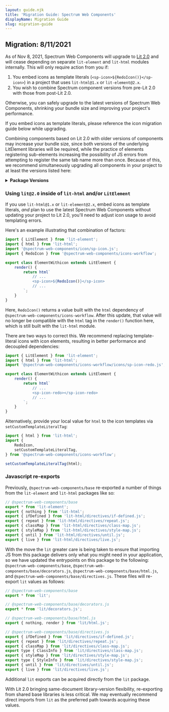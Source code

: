 ```yaml
---
layout: guide.njk
title: 'Migration Guide: Spectrum Web Components'
displayName: Migration Guide
slug: migration-guide
---
```


## Migration: 8/11/2021

As of Nov 8, 2021, Spectrum Web Components will upgrade to [Lit 2.0](https://lit.dev/blog/2021-09-21-announcing-lit-2/) and will cease depending on separate `lit-element` and `lit-html` modules internally. This will only require action from you if:

1. You embed icons as template literals (`<sp-icon>${RedoIcon()}</sp-icon>`) in a project that uses `lit-html@1.x` or `lit-element@2.x`.
2. You wish to combine Spectrum component versions from pre-Lit 2.0 with those from post-Lit 2.0.

Otherwise, you can safely upgrade to the latest versions of Spectrum Web Components, shrinking your bundle size and improving your project's performance.

If you embed icons as template literals, please reference the icon migration guide below while upgrading.

Combining components based on Lit 2.0 with older versions of components may increase your bundle size, since both versions of the underlying LitElement libraries will be required, while the practice of elements registering sub-elements increasing the possibility of JS errors from attempting to register the same tab name more than once. Because of this, we recommend simultaneously upgrading all components in your project to at least the versions listed here:

<details>
	<summary><strong>Package Versions</strong></summary>
	<div class="table-container">
		<table class="spectrum-Table spectrum-Table--sizeM">
			<thead class="spectrum-Table-head">
				<tr>
					<th class="spectrum-Table-headCell">Package</th>
					<th class="spectrum-Table-headCell">Version</th>
				</tr>
			</thead>
			<tbody class="spectrum-Table-body">
				{% for pkg in versions %}<tr class="spectrum-Table-row">
					<td class="spectrum-Table-cell">
						<a href="{{ pkg.dir }}">{{ pkg.name }}</a>
					</td>
					<td class="spectrum-Table-cell">
						<a href="https://www.npmjs.com/package/{{ pkg.name }}/bundle/v/{{ pkg.version }}">{{ pkg.version }}</a>
					</td>
				<tr>{% endfor %}
			</tbody>
		</table>
	</div>
</details>

### Using `lit@2.0` inside of `lit-html` and/or `LitElement`

If you use `lit-html@1.x` or `lit-element@2.x`, embed icons as template literals, _and_ plan to use the latest Spectrum Web Components without updating your project to Lit 2.0, you'll need to adjust icon usage to avoid templating errors.

Here's an example illustrating that combination of factors:

```js
import { LitElement } from 'lit-element';
import { html } from 'lit-html';
import '@spectrum-web-components/icon/sp-icon.js';
import { RedoIcon } from '@spectrum-web-components/icons-workflow';

export class ElementWithicon extends LitElement {
    render() {
        return html`
            // ...
            <sp-icon>${RedoIcon()}</sp-icon>
            // ...
        `;
    }
}
```

Here, `RedoIcon()` returns a value built with the `html` dependency of `@spectrum-web-components/icons-workflow`. After this update, that value will no longer be compatible with the `html` tag in the `render()` function here, which is still built with the `lit-html` module.

There are two ways to correct this. We recommend replacing template-literal icons with icon elements, resulting in better performance and decoupled dependencies:

```js
import { LitElement } from 'lit-element';
import { html } from 'lit-html';
import '@spectrum-web-components/icons-workflow/icons/sp-icon-redo.js';

export class ElementWithicon extends LitElement {
    render() {
        return html`
            // ...
            <sp-icon-redo></sp-icon-redo>
            // ...
        `;
    }
}
```

Alternatively, provide your local value for `html` to the icon templates via `setCustomTemplateLiteralTag`:

```js
import { html } from 'lit-html';
import {
    RedoIcon,
    setCustomTemplateLiteralTag,
} from '@spectrum-web-components/icons-workflow';

setCustomTemplateLiteralTag(html);
```

### Javascript re-exports

Previously, `@spectrum-web-components/base` re-exported a number of things from the `lit-element` and `lit-html` packages like so:

```js
// @spectrum-web-components/base
export * from 'lit-element';
export { nothing } from 'lit-html';
export { ifDefined } from 'lit-html/directives/if-defined.js';
export { repeat } from 'lit-html/directives/repeat.js';
export { classMap } from 'lit-html/directives/class-map.js';
export { styleMap } from 'lit-html/directives/style-map.js';
export { until } from 'lit-html/directives/until.js';
export { live } from 'lit-html/directives/live.js';
```

With the move the `lit` greater care is being taken to ensure that importing JS from this package delivers only what you might need in your application, so we have updated the entrypoints on this package to the following: `@spectrum-web-components/base`, `@spectrum-web-components/base/decorators.js`, `@spectrum-web-components/base/html.js`, and `@spectrum-web-components/base/directives.js`. These files will re-export `lit` values as follows:

```js
// @spectrum-web-components/base
export * from 'lit';
```

```js
// @spectrum-web-components/base/decorators.js
export * from 'lit/decorators.js';
```

```js
// @spectrum-web-components/base/html.js
export { nothing, render } from 'lit/html.js';
```

```js
// @spectrum-web-components/base/directives.js
export { ifDefined } from 'lit/directives/if-defined.js';
export { repeat } from 'lit/directives/repeat.js';
export { classMap } from 'lit/directives/class-map.js';
export type { ClassInfo } from 'lit/directives/class-map.js';
export { styleMap } from 'lit/directives/style-map.js';
export type { StyleInfo } from 'lit/directives/style-map.js';
export { until } from 'lit/directives/until.js';
export { live } from 'lit/directives/live.js';
```

Additional `lit` exports can be acquired directly from the `lit` package.

With Lit 2.0 bringing same-document library-version flexibility, re-exporting from shared base libraries is less critical. We may eventually recommend direct imports from `lit` as the preferred path towards acquiring these values.
